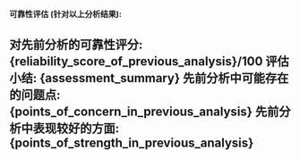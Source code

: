 **可靠性评估 (针对以上分析结果):**

**对先前分析的可靠性评分**: {reliability_score_of_previous_analysis}/100
**评估小结**: {assessment_summary}
**先前分析中可能存在的问题点**:
{points_of_concern_in_previous_analysis}
**先前分析中表现较好的方面**:
{points_of_strength_in_previous_analysis}
---
